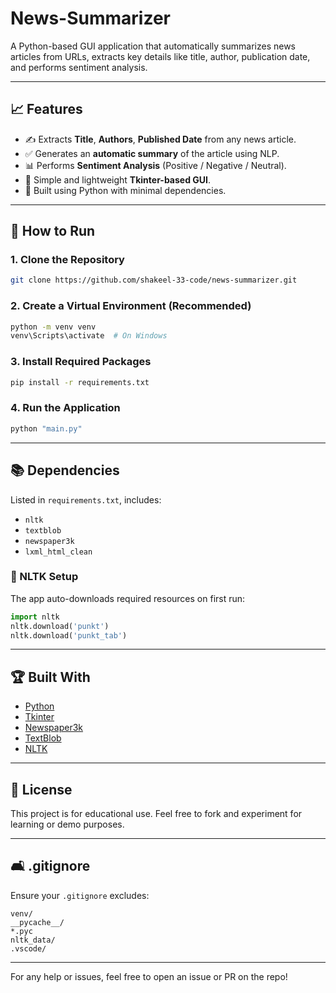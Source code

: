 # News-Summarizer

A Python-based GUI application that automatically summarizes news articles from URLs, extracts key details like title, author, publication date, and performs sentiment analysis.

---

## 📈 Features

* ✍️ Extracts **Title**, **Authors**, **Published Date** from any news article.
* ✅ Generates an **automatic summary** of the article using NLP.
* 📊 Performs **Sentiment Analysis** (Positive / Negative / Neutral).
* 📃 Simple and lightweight **Tkinter-based GUI**.
* 🌟 Built using Python with minimal dependencies.

---

## 🚀 How to Run

### 1. Clone the Repository

```bash
git clone https://github.com/shakeel-33-code/news-summarizer.git

```

### 2. Create a Virtual Environment (Recommended)

```bash
python -m venv venv
venv\Scripts\activate  # On Windows
```

### 3. Install Required Packages

```bash
pip install -r requirements.txt
```

### 4. Run the Application

```bash
python "main.py"
```

---

## 📚 Dependencies

Listed in `requirements.txt`, includes:

* `nltk`
* `textblob`
* `newspaper3k`
* `lxml_html_clean`

### 🔄 NLTK Setup

The app auto-downloads required resources on first run:

```python
import nltk
nltk.download('punkt')
nltk.download('punkt_tab')
```







---

## 🏆 Built With

* [Python](https://www.python.org/)
* [Tkinter](https://docs.python.org/3/library/tkinter.html)
* [Newspaper3k](https://newspaper.readthedocs.io/)
* [TextBlob](https://textblob.readthedocs.io/)
* [NLTK](https://www.nltk.org/)

---

## 📄 License

This project is for educational use. Feel free to fork and experiment for learning or demo purposes.



 


---

## 🛋️ .gitignore

Ensure your `.gitignore` excludes:

```
venv/
__pycache__/
*.pyc
nltk_data/
.vscode/
```

---

For any help or issues, feel free to open an issue or PR on the repo!
